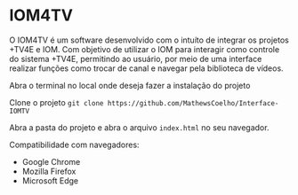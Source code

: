 # IOM4TV

O IOM4TV é um software desenvolvido com o intuíto de integrar os projetos +TV4E e IOM. Com objetivo de utilizar o IOM para interagir como controle do sistema +TV4E, permitindo ao usuário, por meio de uma interface realizar funções como trocar de canal e navegar pela biblioteca de vídeos. 

Abra o terminal no local onde deseja fazer a instalação do projeto 

Clone o projeto
``` git clone https://github.com/MathewsCoelho/Interface-IOMTV ```

Abra a pasta do projeto e abra o arquivo ``` index.html ``` no seu navegador.

Compatibilidade com navegadores:
- Google Chrome 
- Mozilla Firefox
- Microsoft Edge



